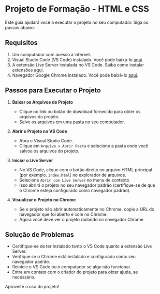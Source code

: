 # Projeto de Formação - HTML e CSS

Este guia ajudará você a executar o projeto no seu computador. Siga os passos abaixo:

## Requisitos

1. Um computador com acesso à internet.
2. Visual Studio Code (VS Code) instalado. Você pode baixá-lo [aqui](https://code.visualstudio.com/).
3. A extensão Live Server instalada no VS Code. Saiba como instalar extensões [aqui](https://code.visualstudio.com/docs/editor/extension-marketplace).
4. Navegador Google Chrome instalado. Você pode baixá-lo [aqui](https://www.google.com/chrome/).

## Passos para Executar o Projeto

1. **Baixar os Arquivos do Projeto**

   - Clique no link ou botão de download fornecido para obter os arquivos do projeto.
   - Salve os arquivos em uma pasta no seu computador.

2. **Abrir o Projeto no VS Code**

   - Abra o Visual Studio Code.
   - Clique em `Arquivo > Abrir Pasta` e selecione a pasta onde você salvou os arquivos do projeto.

3. **Iniciar o Live Server**

   - No VS Code, clique com o botão direito no arquivo HTML principal (por exemplo, `index.html`) no explorador de arquivos.
   - Selecione `Abrir com Live Server` no menu de contexto.
   - Isso abrirá o projeto no seu navegador padrão (certifique-se de que o Chrome esteja configurado como navegador padrão).

4. **Visualizar o Projeto no Chrome**
   - Se o projeto não abrir automaticamente no Chrome, copie a URL do navegador que foi aberto e cole no Chrome.
   - Agora você deve ver o projeto rodando no navegador Chrome.

## Solução de Problemas

- Certifique-se de ter instalado tanto o VS Code quanto a extensão Live Server.
- Verifique se o Chrome está instalado e configurado como seu navegador padrão.
- Reinicie o VS Code ou o computador se algo não funcionar.
- Entre em contato com o criador do projeto para obter ajuda, se necessário.

Aproveite o uso do projeto!
